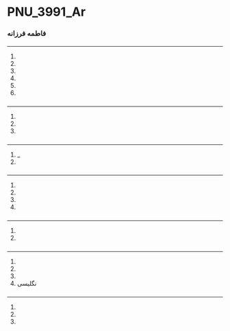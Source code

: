 # PNU_3991_Ar
### فاطمه فرزانه

<OL>
 
 
 </ol>


####

---
<ol>
 <li> </li>
 <li> </li>
 <li>    </li>
 <li> </li>
 <li></li>
 <li> </li>
</ol>


### 

---
<ol>
<li> </li>
 <li> <li>
</ol>

### 

---
<ol>
<li> 
 _</li>
<li> </li>
</ol>

### 

---
<ol>
 <li>  </li> 
 <li>    </li> 
 <li></li>
<li> </li>
</ol>

### 
---
<ol>
 <li>  </li>
 <li> </li>
</ol>

### 
---
<ol>
 <li> </li>
 <li> </li>
 <li> </li>
 <li>نگلیسی</li>
</ol>

### 
---
<ol>
 
 
 <li></li>
 <li></li>
 <li></li>



